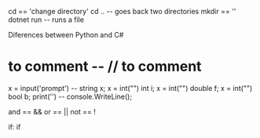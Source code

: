 cd == 'change directory'
cd .. -- goes back two directories
mkdir == '' <allows you to create an new file in the terminal>
dotnet run -- runs a file


Diferences between Python and C#
# to comment          --       // to comment
x = input('prompt')   --       string x; 
x = int("")                               int i;
x = int("")                               double f;
x = int("")                               bool b;
print('')             --       console.WriteLine();

and == &&
or  == ||
not == !

if: if 
